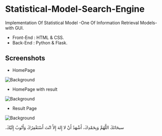# Statistical-Model-Search-Engine


Implementation Of Statistical Model -One Of Information Retrieval Models- with GUI.

- Front-End : HTML & CSS.
- Back-End : Python & Flask.




## Screenshots

- HomePage 

![Background](https://i.imgur.com/DmkWbHX.png)


- HomePage with result

![Background](https://i.imgur.com/BZxYhN8.png)


- Result Page

![Background](https://i.imgur.com/f3CacXe.png)




.سبحَانَكَ اللَّهُمَّ وَبِحَمْدِكَ، أَشْهَدُ أَنْ لا إِلهَ إِلأَ انْتَ أَسْتَغْفِرُكَ وَأَتْوبُ إِلَيْكَ

